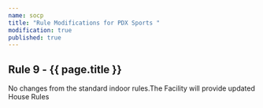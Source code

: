 ```yaml
---
name: socp
title: "Rule Modifications for PDX Sports "
modification: true
published: true
---
```




## Rule 9 - {{ page.title }}

No changes from the standard indoor rules.The Facility will provide updated House Rules
